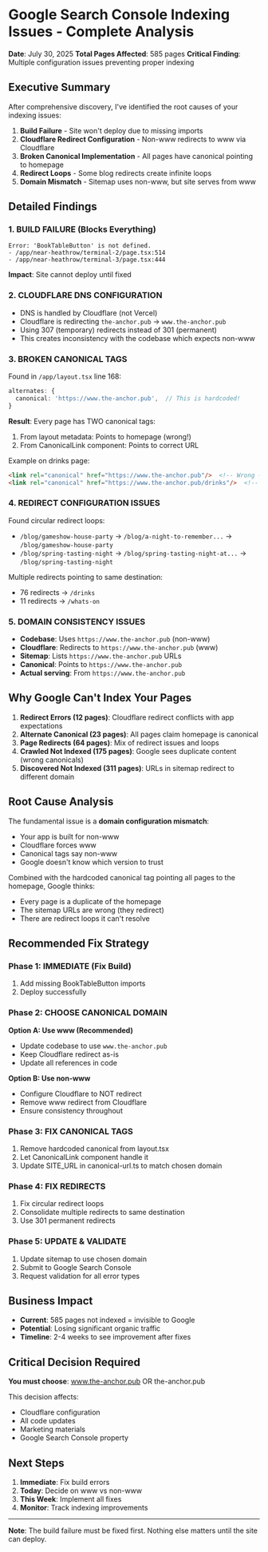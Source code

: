 # Google Search Console Indexing Issues - Complete Analysis

**Date**: July 30, 2025
**Total Pages Affected**: 585 pages
**Critical Finding**: Multiple configuration issues preventing proper indexing

## Executive Summary

After comprehensive discovery, I've identified the root causes of your indexing issues:

1. **Build Failure** - Site won't deploy due to missing imports
2. **Cloudflare Redirect Configuration** - Non-www redirects to www via Cloudflare
3. **Broken Canonical Implementation** - All pages have canonical pointing to homepage
4. **Redirect Loops** - Some blog redirects create infinite loops
5. **Domain Mismatch** - Sitemap uses non-www, but site serves from www

## Detailed Findings

### 1. BUILD FAILURE (Blocks Everything)
```
Error: 'BookTableButton' is not defined.
- /app/near-heathrow/terminal-2/page.tsx:514
- /app/near-heathrow/terminal-3/page.tsx:444
```
**Impact**: Site cannot deploy until fixed

### 2. CLOUDFLARE DNS CONFIGURATION
- DNS is handled by Cloudflare (not Vercel)
- Cloudflare is redirecting `the-anchor.pub` → `www.the-anchor.pub`
- Using 307 (temporary) redirects instead of 301 (permanent)
- This creates inconsistency with the codebase which expects non-www

### 3. BROKEN CANONICAL TAGS
Found in `/app/layout.tsx` line 168:
```typescript
alternates: {
  canonical: 'https://www.the-anchor.pub',  // This is hardcoded!
}
```
**Result**: Every page has TWO canonical tags:
1. From layout metadata: Points to homepage (wrong!)
2. From CanonicalLink component: Points to correct URL

Example on drinks page:
```html
<link rel="canonical" href="https://www.the-anchor.pub"/>  <!-- Wrong -->
<link rel="canonical" href="https://www.the-anchor.pub/drinks"/>  <!-- Correct -->
```

### 4. REDIRECT CONFIGURATION ISSUES
Found circular redirect loops:
- `/blog/gameshow-house-party` → `/blog/a-night-to-remember...` → `/blog/gameshow-house-party`
- `/blog/spring-tasting-night` → `/blog/spring-tasting-night-at...` → `/blog/spring-tasting-night`

Multiple redirects pointing to same destination:
- 76 redirects → `/drinks`
- 11 redirects → `/whats-on`

### 5. DOMAIN CONSISTENCY ISSUES
- **Codebase**: Uses `https://www.the-anchor.pub` (non-www)
- **Cloudflare**: Redirects to `https://www.the-anchor.pub` (www)
- **Sitemap**: Lists `https://www.the-anchor.pub` URLs
- **Canonical**: Points to `https://www.the-anchor.pub`
- **Actual serving**: From `https://www.the-anchor.pub`

## Why Google Can't Index Your Pages

1. **Redirect Errors (12 pages)**: Cloudflare redirect conflicts with app expectations
2. **Alternate Canonical (23 pages)**: All pages claim homepage is canonical
3. **Page Redirects (64 pages)**: Mix of redirect issues and loops
4. **Crawled Not Indexed (175 pages)**: Google sees duplicate content (wrong canonicals)
5. **Discovered Not Indexed (311 pages)**: URLs in sitemap redirect to different domain

## Root Cause Analysis

The fundamental issue is a **domain configuration mismatch**:
- Your app is built for non-www
- Cloudflare forces www
- Canonical tags say non-www
- Google doesn't know which version to trust

Combined with the hardcoded canonical tag pointing all pages to the homepage, Google thinks:
- Every page is a duplicate of the homepage
- The sitemap URLs are wrong (they redirect)
- There are redirect loops it can't resolve

## Recommended Fix Strategy

### Phase 1: IMMEDIATE (Fix Build)
1. Add missing BookTableButton imports
2. Deploy successfully

### Phase 2: CHOOSE CANONICAL DOMAIN
**Option A: Use www (Recommended)**
- Update codebase to use `www.the-anchor.pub`
- Keep Cloudflare redirect as-is
- Update all references in code

**Option B: Use non-www**
- Configure Cloudflare to NOT redirect
- Remove www redirect from Cloudflare
- Ensure consistency throughout

### Phase 3: FIX CANONICAL TAGS
1. Remove hardcoded canonical from layout.tsx
2. Let CanonicalLink component handle it
3. Update SITE_URL in canonical-url.ts to match chosen domain

### Phase 4: FIX REDIRECTS
1. Fix circular redirect loops
2. Consolidate multiple redirects to same destination
3. Use 301 permanent redirects

### Phase 5: UPDATE & VALIDATE
1. Update sitemap to use chosen domain
2. Submit to Google Search Console
3. Request validation for all error types

## Business Impact

- **Current**: 585 pages not indexed = invisible to Google
- **Potential**: Losing significant organic traffic
- **Timeline**: 2-4 weeks to see improvement after fixes

## Critical Decision Required

**You must choose**: www.the-anchor.pub OR the-anchor.pub

This decision affects:
- Cloudflare configuration
- All code updates
- Marketing materials
- Google Search Console property

## Next Steps

1. **Immediate**: Fix build errors
2. **Today**: Decide on www vs non-www
3. **This Week**: Implement all fixes
4. **Monitor**: Track indexing improvements

---

**Note**: The build failure must be fixed first. Nothing else matters until the site can deploy.